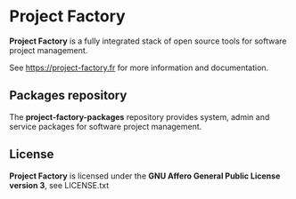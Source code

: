 # Project Factory

**Project Factory** is a fully integrated stack of open source tools for software project management.

See <https://project-factory.fr> for more information and documentation.

## Packages repository

The **project-factory-packages** repository provides system, admin and service packages for software project management.

## License

**Project Factory** is licensed under the **GNU Affero General Public License version 3**, see LICENSE.txt
